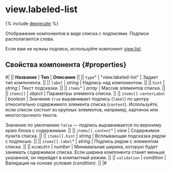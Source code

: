 # view.labeled-list

{% include [deprecate](../../_includes/deprecate.md) %}

Отображение компонентов в виде списка с подписями. Подписи располагаются слева.

Если вам не нужны подписи, используйте компонент [view.list](view.list.md).

## Свойства компонента {#properties}

#|
|| **Название** | **Тип** | **Описание** ||
|| `type`<span style="color: red">\*</span> | "view.labeled-list" | Задает тип компонента. ||
|| `label` | _string_ | Надпись над компонентом. ||
|| `hint` | _string_ | Текст подсказки. ||
|| `items`<span style="color: red">\*</span> | _array_ | Массив элементов списка. ||
|| `items[]` | _object_ | Параметры элемента списка. ||
|| `items[].centerLabel` | _boolean_ | Значение `true` выравнивает подпись (`label`) по центру относительно содержимого элемента списка (`content`). Используйте, если список состоит из крупных элементов, например, картинок или многострочного текста.

Значение по умолчанию `false` — подпись выравнивается по верхнему краю блока с содержимым. ||
|| `items[].content`<span style="color: red">\*</span> | _view_ | Содержимое пункта списка. ||
|| `items[].hint` | _string_ | Всплывающая подсказка рядом с подписью. ||
|| `items[].label`<span style="color: red">\*</span> | _string_ | Подпись рядом с элементом списка. ||
|| `minWidth` | _number_ | Минимальная ширина, которую будет занимать содержимое списка. Если ширина компонента станет меньше указанной, он перейдет в компактный режим. ||
|| `validation` | _condition_ | Валидация на основе условия _(condition)_. ||
|#
